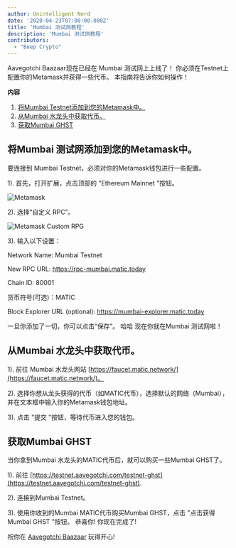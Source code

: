 ```yaml
---
author: Unintelligent Nerd
date: '2020-04-23T07:00:00.000Z'
title: 'Mumbai 测试网教程'
description: 'Mumbai 测试网教程'
contributors:
  - "Beep Crypto"
---
```


Aavegotchi Baazaar现在已经在 Mumbai 测试网上上线了！ 你必须在Testnet上配置你的Metamask并获得一些代币。 本指南将告诉你如何操作！

<div class="contentsBox">

**内容**

<ol>
<li><a href=#adding-mumbai-testnet-to-your-metamask>将Mumbai Testnet添加到您的Metamask中。</a></li>
<li><a href=#getting-tokens-from-mumbai-faucet>从Mumbai 水龙头中获取代币。</a></li>
<li><a href=#getting-mumbai-ghst>获取Mumbai GHST</a></li>
</ol>

</div>

## 将Mumbai 测试网添加到您的Metamask中。

要连接到 Mumbai Testnet，必须对你的Metamask钱包进行一些配置。

1). 首先，打开扩展，点击顶部的 "Ethereum Mainnet "按钮。

<img class = "bodyImage" src = "/mumbai-testnet/metamask.png" alt = "Metamask" />

2). 选择“自定义 RPC”。

<img class = "bodyImage" src = "/matic/metamask-custom-RPC.png" alt = "Metamask Custom RPG" />

3). 输入以下设置：

Network Name: Mumbai Testnet

New RPC URL: https://rpc-mumbai.matic.today

Chain ID: 80001

货币符号(可选)：MATIC

Block Explorer URL (optional): https://mumbai-explorer.matic.today

一旦你添加了一切，你可以点击“保存”。 哈哈 现在你就在Mumbai  测试网啦！

## 从Mumbai 水龙头中获取代币。

1). 前往 Mumbai 水龙头网站 [https://faucet.matic.network/](https://faucet.matic.network/)。

2). 选择你想从龙头获得的代币（如MATIC代币），选择默认的网络（Mumbai），并在文本框中输入你的Metamask钱包地址。

3). 点击 "提交 "按钮，等待代币进入您的钱包。

## 获取Mumbai GHST

当你拿到Mumbai 水龙头的MATIC代币后，就可以购买一些Mumbai GHST了。

1). 前往 [https://testnet.aavegotchi.com/testnet-ghst](https://testnet.aavegotchi.com/testnet-ghst).

2). 连接到Mumbai Testnet。

3). 使用你收到的Mumbai MATIC代币购买Mumbai GHST，点击 "点击获得Mumbai GHST "按钮。 恭喜你!  你现在完成了!

祝你在 [Aavegotchi Baazaar](https://testnet.aavegotchi.com/baazaar/portals) 玩得开心!